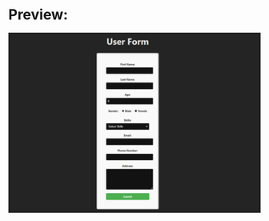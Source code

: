 <h1>Preview:</h1>

![img alt](https://github.com/Steve0531/Assignments/blob/07a1e4e11dcca7d16665ab39d41bcdfe5bfdccbd/Assign_10_17-02-25/Form_Preview.png)
